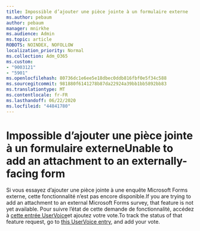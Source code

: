 ```yaml
---
title: Impossible d’ajouter une pièce jointe à un formulaire externe
ms.author: pebaum
author: pebaum
manager: mnirkhe
ms.audience: Admin
ms.topic: article
ROBOTS: NOINDEX, NOFOLLOW
localization_priority: Normal
ms.collection: Adm_O365
ms.custom:
- "9003121"
- "5901"
ms.openlocfilehash: 80736dc1e6ee5e18dbec0ddb816fbf0e5f34c588
ms.sourcegitcommit: 981880f6141278b87da22924a39bb1bb5892bb83
ms.translationtype: MT
ms.contentlocale: fr-FR
ms.lasthandoff: 06/22/2020
ms.locfileid: "44841780"
---
```

# <a name="unable-to-add-an-attachment-to-an-externally-facing-form"></a><span data-ttu-id="8bd0d-102">Impossible d’ajouter une pièce jointe à un formulaire externe</span><span class="sxs-lookup"><span data-stu-id="8bd0d-102">Unable to add an attachment to an externally-facing form</span></span>

<span data-ttu-id="8bd0d-103">Si vous essayez d’ajouter une pièce jointe à une enquête Microsoft Forms externe, cette fonctionnalité n’est pas encore disponible.</span><span class="sxs-lookup"><span data-stu-id="8bd0d-103">If you are trying to add an attachment to an external Microsoft Forms survey, that feature is not yet available.</span></span> <span data-ttu-id="8bd0d-104">Pour suivre l’état de cette demande de fonctionnalité, accédez à [cette entrée UserVoice](https://go.microsoft.com/fwlink/?linkid=2133069)et ajoutez votre vote.</span><span class="sxs-lookup"><span data-stu-id="8bd0d-104">To track the status of that feature request, go to [this UserVoice entry](https://go.microsoft.com/fwlink/?linkid=2133069), and add your vote.</span></span>

